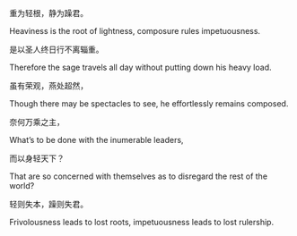重为轻根，静为躁君。

Heaviness is the root of lightness, composure rules impetuousness.

是以圣人终日行不离辎重。

Therefore the sage travels all day without putting down his heavy load.

虽有荣观，燕处超然，

Though there may be spectacles to see, he effortlessly remains composed.

奈何万乘之主，

What’s to be done with the inumerable leaders, 

而以身轻天下？

That are so concerned with themselves as to disregard the rest of the world?

轻则失本，躁则失君。

Frivolousness leads to lost roots, impetuousness leads to lost rulership. 